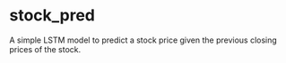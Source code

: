 # stock_pred
A simple LSTM model to predict a stock price given the previous closing prices of the stock.
